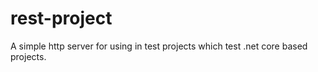 # rest-project
A simple http server for using in test projects which test .net core based projects.



